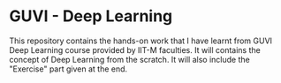 # GUVI - Deep Learning
This repository contains the hands-on work that I have learnt from GUVI Deep Learning course provided by IIT-M faculties.
It will contains the concept of Deep Learning from the scratch.
It will also include the "Exercise" part given at the end.
